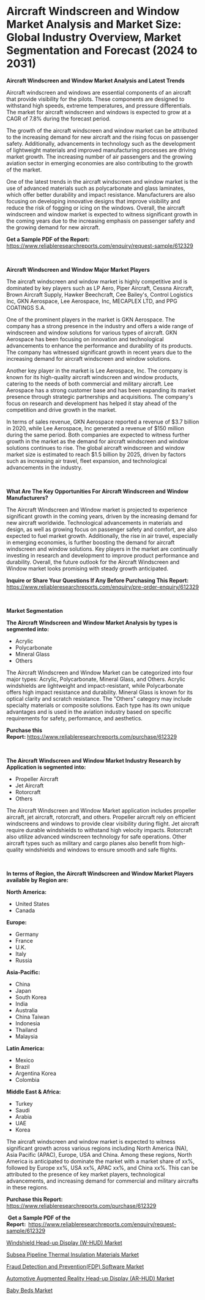 <p><h1>Aircraft Windscreen and Window Market Analysis and Market Size: Global Industry Overview, Market Segmentation and Forecast (2024 to 2031)</h1></p><p><strong>Aircraft Windscreen and Window Market Analysis and Latest Trends</strong></p>
<p><p>Aircraft windscreen and windows are essential components of an aircraft that provide visibility for the pilots. These components are designed to withstand high speeds, extreme temperatures, and pressure differentials. The market for aircraft windscreen and windows is expected to grow at a CAGR of 7.8% during the forecast period.</p><p>The growth of the aircraft windscreen and window market can be attributed to the increasing demand for new aircraft and the rising focus on passenger safety. Additionally, advancements in technology such as the development of lightweight materials and improved manufacturing processes are driving market growth. The increasing number of air passengers and the growing aviation sector in emerging economies are also contributing to the growth of the market.</p><p>One of the latest trends in the aircraft windscreen and window market is the use of advanced materials such as polycarbonate and glass laminates, which offer better durability and impact resistance. Manufacturers are also focusing on developing innovative designs that improve visibility and reduce the risk of fogging or icing on the windows. Overall, the aircraft windscreen and window market is expected to witness significant growth in the coming years due to the increasing emphasis on passenger safety and the growing demand for new aircraft.</p></p>
<p><strong>Get a Sample PDF of the Report:&nbsp;</strong> <a href="https://www.reliableresearchreports.com/enquiry/request-sample/612329">https://www.reliableresearchreports.com/enquiry/request-sample/612329</a></p>
<p>&nbsp;</p>
<p><strong>Aircraft Windscreen and Window Major Market Players</strong></p>
<p><p>The aircraft windscreen and window market is highly competitive and is dominated by key players such as LP Aero, Piper Aircraft, Cessna Aircraft, Brown Aircraft Supply, Hawker Beechcraft, Cee Bailey's, Control Logistics Inc, GKN Aerospace, Lee Aerospace, Inc, MECAPLEX LTD, and PPG COATINGS S.A.</p><p>One of the prominent players in the market is GKN Aerospace. The company has a strong presence in the industry and offers a wide range of windscreen and window solutions for various types of aircraft. GKN Aerospace has been focusing on innovation and technological advancements to enhance the performance and durability of its products. The company has witnessed significant growth in recent years due to the increasing demand for aircraft windscreen and window solutions.</p><p>Another key player in the market is Lee Aerospace, Inc. The company is known for its high-quality aircraft windscreen and window products, catering to the needs of both commercial and military aircraft. Lee Aerospace has a strong customer base and has been expanding its market presence through strategic partnerships and acquisitions. The company's focus on research and development has helped it stay ahead of the competition and drive growth in the market.</p><p>In terms of sales revenue, GKN Aerospace reported a revenue of $3.7 billion in 2020, while Lee Aerospace, Inc generated a revenue of $150 million during the same period. Both companies are expected to witness further growth in the market as the demand for aircraft windscreen and window solutions continues to rise. The global aircraft windscreen and window market size is estimated to reach $1.5 billion by 2025, driven by factors such as increasing air travel, fleet expansion, and technological advancements in the industry.</p></p>
<p>&nbsp;</p>
<p><strong>What Are The Key Opportunities For Aircraft Windscreen and Window Manufacturers?</strong></p>
<p><p>The Aircraft Windscreen and Window market is projected to experience significant growth in the coming years, driven by the increasing demand for new aircraft worldwide. Technological advancements in materials and design, as well as growing focus on passenger safety and comfort, are also expected to fuel market growth. Additionally, the rise in air travel, especially in emerging economies, is further boosting the demand for aircraft windscreen and window solutions. Key players in the market are continually investing in research and development to improve product performance and durability. Overall, the future outlook for the Aircraft Windscreen and Window market looks promising with steady growth anticipated.</p></p>
<p><strong>Inquire or Share Your Questions If Any Before Purchasing This Report:</strong> <a href="https://www.reliableresearchreports.com/enquiry/pre-order-enquiry/612329">https://www.reliableresearchreports.com/enquiry/pre-order-enquiry/612329</a></p>
<p>&nbsp;</p>
<p><strong>Market Segmentation</strong></p>
<p><strong>The Aircraft Windscreen and Window Market Analysis by types is segmented into:</strong></p>
<p><ul><li>Acrylic</li><li>Polycarbonate</li><li>Mineral Glass</li><li>Others</li></ul></p>
<p><p>The Aircraft Windscreen and Window Market can be categorized into four major types: Acrylic, Polycarbonate, Mineral Glass, and Others. Acrylic windshields are lightweight and impact-resistant, while Polycarbonate offers high impact resistance and durability. Mineral Glass is known for its optical clarity and scratch resistance. The "Others" category may include specialty materials or composite solutions. Each type has its own unique advantages and is used in the aviation industry based on specific requirements for safety, performance, and aesthetics.</p></p>
<p><strong>Purchase this Report:&nbsp;</strong><a href="https://www.reliableresearchreports.com/purchase/612329">https://www.reliableresearchreports.com/purchase/612329</a></p>
<p>&nbsp;</p>
<p><strong>The Aircraft Windscreen and Window Market Industry Research by Application is segmented into:</strong></p>
<p><ul><li>Propeller Aircraft</li><li>Jet Aircraft</li><li>Rotorcraft</li><li>Others</li></ul></p>
<p><p>The Aircraft Windscreen and Window Market application includes propeller aircraft, jet aircraft, rotorcraft, and others. Propeller aircraft rely on efficient windscreens and windows to provide clear visibility during flight. Jet aircraft require durable windshields to withstand high velocity impacts. Rotorcraft also utilize advanced windscreen technology for safe operations. Other aircraft types such as military and cargo planes also benefit from high-quality windshields and windows to ensure smooth and safe flights.</p></p>
<p>&nbsp;</p>
<p><strong>In terms of Region, the Aircraft Windscreen and Window Market Players available by Region are:</strong></p>
<p>
    <p> <strong> North America: </strong>
        <ul>
            <li>United States</li>
            <li>Canada</li>
        </ul>
        </p> 
    <p> <strong> Europe: </strong>
        <ul>
            <li>Germany</li>
            <li>France</li>
            <li>U.K.</li>
            <li>Italy</li>
            <li>Russia</li>
        </ul>
        </p> 
    <p> <strong> Asia-Pacific: </strong>
        <ul>
            <li>China</li>
            <li>Japan</li>
            <li>South Korea</li>
            <li>India</li>
            <li>Australia</li>
            <li>China Taiwan</li>
            <li>Indonesia</li>
            <li>Thailand</li>
            <li>Malaysia</li>
        </ul>
        </p> 
    <p> <strong> Latin America: </strong>
        <ul>
            <li>Mexico</li>
            <li>Brazil</li>
            <li>Argentina Korea</li>
            <li>Colombia</li>
        </ul>
        </p> 
    <p> <strong> Middle East & Africa: </strong>
        <ul>
            <li>Turkey</li>
            <li>Saudi</li>
            <li>Arabia</li>
            <li>UAE</li>
            <li>Korea</li>
        </ul>
    </p>
    </p>
<p><p>The aircraft windscreen and window market is expected to witness significant growth across various regions including North America (NA), Asia Pacific (APAC), Europe, USA and China. Among these regions, North America is anticipated to dominate the market with a market share of xx%, followed by Europe xx%, USA xx%, APAC xx%, and China xx%. This can be attributed to the presence of key market players, technological advancements, and increasing demand for commercial and military aircrafts in these regions.</p></p>
<p><strong>Purchase this Report: </strong><a href="https://www.reliableresearchreports.com/purchase/612329">https://www.reliableresearchreports.com/purchase/612329</a></p>
<p>&nbsp;<strong>Get a Sample PDF of the Report:&nbsp;&nbsp;</strong><a href="https://www.reliableresearchreports.com/enquiry/request-sample/612329">https://www.reliableresearchreports.com/enquiry/request-sample/612329</a></p>
<p><strong></strong></p>
<p><p><a href="https://view.publitas.com/reportprime-1/windshield-head-up-display-w-hud-market-research-report-the-key-to-successful-business-strategy-forecasted-for-period-from-2024-2031/">Windshield Head-up Display (W-HUD) Market</a></p><p><a href="https://nifty-kite-d51.notion.site/Subsea-Pipeline-Thermal-Insulation-Materials-Market-Size-Growth-and-Forecast-from-2024-2031-51d193783d1845e1b624b0e3410d2a0d">Subsea Pipeline Thermal Insulation Materials Market</a></p><p><a href="https://ivy-potential-64b.notion.site/Fraud-Detection-and-Prevention-FDP-Software-Market-with-the-goal-of-estimating-the-market-size-and--6842ca86f57e404fb3fe69c020d136f9">Fraud Detection and Prevention(FDP) Software Market</a></p><p><a href="https://view.publitas.com/reportprime-1/automotive-augmented-reality-head-up-display-ar-hud-market-size-evaluating-its-market-trends-growth-and-projections-2024-2031/">Automotive Augmented Reality Head-up Display (AR-HUD) Market</a></p><p><a href="https://five-trouble-98a.notion.site/Baby-Beds-Market-with-the-goal-of-estimating-the-market-size-and-future-growth-potential-of-various--12a060c614a94106911acfe72a8d7a39">Baby Beds Market</a></p></p>